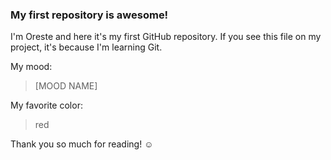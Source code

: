 ### My first repository is awesome!

I'm Oreste and here it's my first GitHub repository.
If you see this file on my project, it's because I'm learning Git.

My mood:

> [MOOD NAME]

My favorite color:

> red

Thank you so much for reading! ☺
